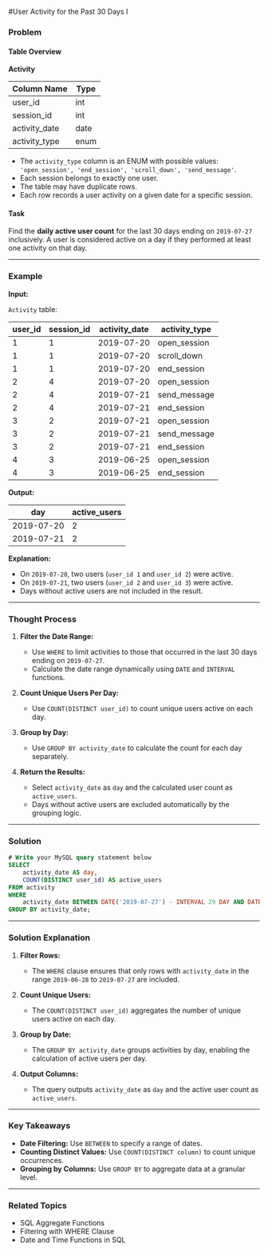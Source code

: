 #User Activity for the Past 30 Days I

### Problem

#### Table Overview

**Activity**

| Column Name   | Type    |
|---------------|---------|
| user_id       | int     |
| session_id    | int     |
| activity_date | date    |
| activity_type | enum    |

- The `activity_type` column is an ENUM with possible values: `'open_session', 'end_session', 'scroll_down', 'send_message'`.
- Each session belongs to exactly one user.
- The table may have duplicate rows.
- Each row records a user activity on a given date for a specific session.

#### Task
Find the **daily active user count** for the last 30 days ending on `2019-07-27` inclusively. A user is considered active on a day if they performed at least one activity on that day.

---

### Example

**Input:**

`Activity` table:

| user_id | session_id | activity_date | activity_type |
|---------|------------|---------------|---------------|
| 1       | 1          | 2019-07-20    | open_session  |
| 1       | 1          | 2019-07-20    | scroll_down   |
| 1       | 1          | 2019-07-20    | end_session   |
| 2       | 4          | 2019-07-20    | open_session  |
| 2       | 4          | 2019-07-21    | send_message  |
| 2       | 4          | 2019-07-21    | end_session   |
| 3       | 2          | 2019-07-21    | open_session  |
| 3       | 2          | 2019-07-21    | send_message  |
| 3       | 2          | 2019-07-21    | end_session   |
| 4       | 3          | 2019-06-25    | open_session  |
| 4       | 3          | 2019-06-25    | end_session   |

**Output:**

| day        | active_users |
|------------|--------------|
| 2019-07-20 | 2            |
| 2019-07-21 | 2            |

**Explanation:**
- On `2019-07-20`, two users (`user_id 1` and `user_id 2`) were active.
- On `2019-07-21`, two users (`user_id 2` and `user_id 3`) were active.
- Days without active users are not included in the result.

---

### Thought Process

1. **Filter the Date Range:**
   - Use `WHERE` to limit activities to those that occurred in the last 30 days ending on `2019-07-27`.
   - Calculate the date range dynamically using `DATE` and `INTERVAL` functions.

2. **Count Unique Users Per Day:**
   - Use `COUNT(DISTINCT user_id)` to count unique users active on each day.

3. **Group by Day:**
   - Use `GROUP BY activity_date` to calculate the count for each day separately.

4. **Return the Results:**
   - Select `activity_date` as `day` and the calculated user count as `active_users`.
   - Days without active users are excluded automatically by the grouping logic.

---

### Solution

```sql
# Write your MySQL query statement below
SELECT 
    activity_date AS day, 
    COUNT(DISTINCT user_id) AS active_users 
FROM activity
WHERE 
    activity_date BETWEEN DATE('2019-07-27') - INTERVAL 29 DAY AND DATE('2019-07-27')
GROUP BY activity_date;
```

---

### Solution Explanation

1. **Filter Rows:**
   - The `WHERE` clause ensures that only rows with `activity_date` in the range `2019-06-28` to `2019-07-27` are included.

2. **Count Unique Users:**
   - The `COUNT(DISTINCT user_id)` aggregates the number of unique users active on each day.

3. **Group by Date:**
   - The `GROUP BY activity_date` groups activities by day, enabling the calculation of active users per day.

4. **Output Columns:**
   - The query outputs `activity_date` as `day` and the active user count as `active_users`.

---

### Key Takeaways

- **Date Filtering:** Use `BETWEEN` to specify a range of dates.
- **Counting Distinct Values:** Use `COUNT(DISTINCT column)` to count unique occurrences.
- **Grouping by Columns:** Use `GROUP BY` to aggregate data at a granular level.

---

### Related Topics
- SQL Aggregate Functions
- Filtering with WHERE Clause
- Date and Time Functions in SQL
